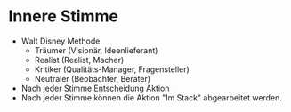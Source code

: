 # Innere Stimme 
- Walt Disney Methode
  - Träumer (Visionär, Ideenlieferant)
  - Realist (Realist, Macher)
  - Kritiker (Qualitäts-Manager, Fragensteller)
  - Neutraler (Beobachter, Berater)
- Nach jeder Stimme Entscheidung Aktion
- Nach jeder Stimme können die Aktion "Im Stack" abgearbeitet werden.